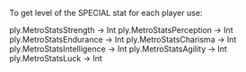 To get level of the SPECIAL stat for each player use:


ply.MetroStatsStrength        -> Int
ply.MetroStatsPerception      -> Int
ply.MetroStatsEndurance       -> Int
ply.MetroStatsCharisma        -> Int
ply.MetroStatsIntelligence    -> Int
ply.MetroStatsAgility         -> Int
ply.MetroStatsLuck            -> Int
